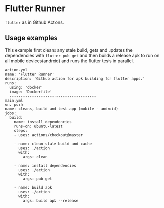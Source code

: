 # Flutter Runner

`flutter` as in Github Actions.

## Usage examples

This example first cleans any stale build, gets and updates the dependencies with `flutter pub get` and then
builds a release apk to run on all mobile devices(android) and runs the flutter tests in parallel.

```
action.yml
name: 'Flutter Runner'
description: 'Github action for apk building for flutter apps.'
runs:
  using: 'docker'
  image: 'Dockerfile'
  ---------------------------------------
main.yml
on: push
name: cleans, build and test app (mobile - android)
jobs:
  build:
    name: install dependencies
    runs-on: ubuntu-latest
    steps:
    - uses: actions/checkout@master

    - name: clean stale build and cache
      uses: ./action
      with:
        args: clean

    - name: install dependencies
      uses: ./action
      with:
        args: pub get

    - name: build apk
      uses: ./action
      with:
        args: build apk --release
```
